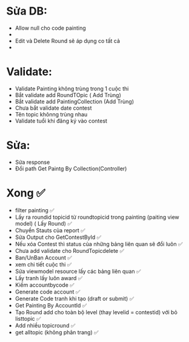 # Sửa DB:
- Allow null cho code painting
- 
- Edit và Delete Round sẽ áp dụng co tất cả 
- 
# Validate:
- Validate Painting không trùng trong 1 cuộc thi
- Bắt validate add RoundTOpic ( Add Trùng)
- Bắt validate add PaintingCollection (Add Trùng)
- Chưa bắt validate date contest
- Tên topic khônng trùng nhau
- Validate tuổi khi đăng ký vào contest

# Sửa: 
- Sửa response
- Đổi path Get Paintg By Collection(Controller)




  
# Xong :white_check_mark:
- filter painting :white_check_mark:
- Lấy ra roundid topicid từ roundtopicid trong painting (paiting view model) ( Lấy Round) :white_check_mark:
- Chuyển Stauts của report :white_check_mark:
- Sửa Output cho GetContestById :white_check_mark:
- Nếu xóa Contest thì status của những bảng liên quan sẽ đổi luôn :white_check_mark:
- Chưa add validate cho RoundTopicdelete :white_check_mark:
- Ban/UnBan Account :white_check_mark:
- xem chi tiết cuộc thi :white_check_mark:
- Sửa viewmodel resource lấy các bảng liên quan :white_check_mark:
- Lấy tranh lấy luôn award :white_check_mark:
- Kiếm accountbycode :white_check_mark:
- Generate code account :white_check_mark:
- Generate Code tranh khi tạo (draft or submit) :white_check_mark:
- Get Painting By AccountId :white_check_mark:
- Tạo Round add cho toàn bộ level (thay levelid = contestid) với bỏ listtopic :white_check_mark:
- Add nhiều topicround :white_check_mark:
- get alltopic (không phân trang) :white_check_mark:
